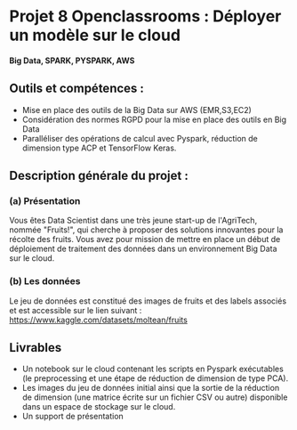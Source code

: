 # Projet 8 Openclassrooms : Déployer un modèle sur le cloud 
#### Big Data, SPARK, PYSPARK, AWS
## Outils et compétences : 
- Mise en place des outils de la Big Data sur AWS (EMR,S3,EC2)
- Considération des normes RGPD pour la mise en place des outils en Big Data
- Paralléliser des opérations de calcul avec Pyspark, réduction de dimension type ACP et TensorFlow Keras.
  
## Description générale du projet : 
### (a) Présentation
Vous êtes Data Scientist dans une très jeune start-up de l'AgriTech, nommée  "Fruits!", qui cherche à proposer des solutions innovantes pour la récolte des fruits. Vous avez pour mission de mettre en place un début de déploiement de traitement des données dans un environnement Big Data sur le cloud.

### (b) Les données 
Le jeu de données est constitué des images de fruits et des labels associés et est accessible sur le lien suivant : https://www.kaggle.com/datasets/moltean/fruits

## Livrables
- Un notebook sur le cloud contenant les scripts en Pyspark exécutables (le preprocessing et une étape de réduction de dimension de type PCA).
- Les images du jeu de données initial ainsi que la sortie de la réduction de dimension (une matrice écrite sur un fichier CSV ou autre) disponible dans un espace de stockage sur le cloud.
- Un support de présentation
